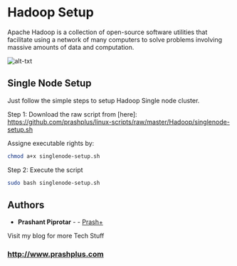 # Hadoop Setup

Apache Hadoop is a collection of open-source software utilities that facilitate using a network of many computers to solve problems involving massive amounts of data and computation.

![alt-txt](http://hadoop.apache.org/images/hadoop-logo.jpg)

## Single Node Setup

Just follow the simple steps to setup Hadoop Single node cluster.

Step 1: Download the raw script from [here]: https://github.com/prashplus/linux-scripts/raw/master/Hadoop/singlenode-setup.sh

Assigne executable rights by:

```bash
chmod a+x singlenode-setup.sh
```

Step 2: Execute the script

```bash
sudo bash singlenode-setup.sh
```


## Authors

* **Prashant Piprotar** - - [Prash+](https://github.com/prashplus)

Visit my blog for more Tech Stuff
### http://www.prashplus.com
